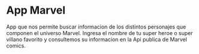 # App Marvel

App que nos permite buscar informacion de los distintos personajes que componen el universo Marvel.
Ingresa el nombre de tu super heroe o super villano favorito y consultemos su informacion en la Api publica
de Marvel comics.

